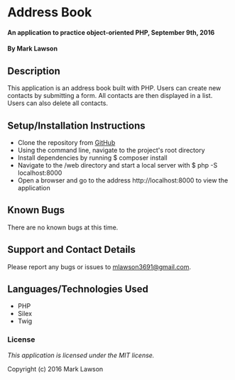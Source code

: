 # Address Book #

#### An application to practice object-oriented PHP, September 9th, 2016

#### By Mark Lawson

## Description ##

This application is an address book built with PHP. Users can create new contacts by submitting a form. All contacts are then displayed in a list. Users can also delete all contacts.

## Setup/Installation Instructions ##

* Clone the repository from [GitHub](https://github.com/mlawson3691/address_book/)
* Using the command line, navigate to the project's root directory
* Install dependencies by running $ composer install
* Navigate to the /web directory and start a local server with $ php -S localhost:8000
* Open a browser and go to the address http://localhost:8000 to view the application

## Known Bugs ##

There are no known bugs at this time.

## Support and Contact Details ##

Please report any bugs or issues to mlawson3691@gmail.com.

## Languages/Technologies Used ##

* PHP
* Silex
* Twig

### License ###

*This application is licensed under the MIT license.*

Copyright (c) 2016 Mark Lawson
